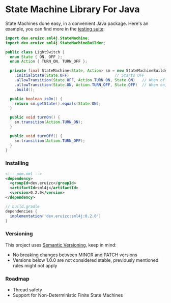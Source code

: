 # State Machine Library For Java

State Machines done easy, in a convenient Java package. Here's an example,
you can find more in the [testing suite](https://github.com/eruizc-dev/sml4j/tree/master/src/test/java/dev/eruizc/sml4j/usecases):

```java
import dev.eruizc.sml4j.StateMachine;
import dev.eruizc.sml4j.StateMachineBuilder;

public class LightSwitch {
  enum State { ON, OFF };
  enum Action { TURN_ON, TURN_OFF };

  private final StateMachine<State, Action> sm = new StateMachineBuilder<State, Action>()
    .initialState(State.OFF)					// Starts OFF
    .allowTransition(State.OFF, Action.TURN_ON, State.ON)	// When off, allow it to turn_on, to change state to on
    .allowTransition(State.ON, Action.TURN_OFF, State.OFF)	// When on, allow turn_off, to change state to off
    .build();

  public boolean isOn() {
    return sm.getState().equals(State.ON);
  }

  public void turnOn() {
    sm.transition(Action.TURN_ON);
  }

  public void turnOff() {
    sm.transition(Action.TURN_OFF);
  }
}
```

### Installing

```xml
<!-- pom.xml -->
<dependency>
  <groupId>dev.eruizc</groupId>
  <artifactId>sml4j</artifactId>
  <version>0.2.0</version>
</dependency>
```

```groovy
// build.gradle
dependencies {
  implementation('dev.eruizc:sml4j:0.2.0')
}

```

### Versioning

This project uses [Semantic Versioning](https://semver.org/), keep in mind:
 - No breaking changes between MINOR and PATCH versions
 - Versions below 1.0.0 are not considered stable, previously mentioned
   rules might not apply

### Roadmap

 - Thread safety
 - Support for Non-Deterministic Finite State Machines
